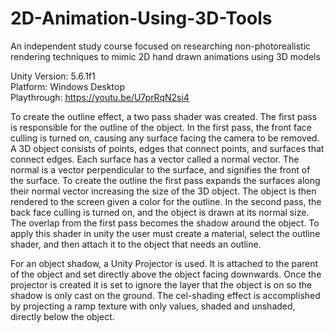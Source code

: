 # 2D-Animation-Using-3D-Tools
An independent study course focused on researching non-photorealistic rendering techniques to mimic 2D hand drawn animations using 3D models 

Unity Version: 5.6.1f1  
Platform: Windows Desktop  
Playthrough: https://youtu.be/U7prRqN2si4

To create the outline effect, a two pass shader was created. The first pass is responsible for the outline of the object. In the first pass, the front face culling is turned on, causing any surface facing the camera to be removed. A 3D object consists of points, edges that connect points, and surfaces that connect edges. Each surface has a vector called a normal vector. The normal is a vector perpendicular to the surface, and signifies the front of the surface. To create the outline the first pass expands the surfaces along their normal vector increasing the size of the 3D object. The object is then rendered to the screen given a color for the outline. In the second pass, the back face culling is turned on, and the object is drawn at its normal size. The overlap from the first pass becomes the shadow around the object. To apply this shader in unity the user must create a material, select the outline shader, and then attach it to the object that needs an outline.

For an object shadow, a Unity Projector is used. It is attached to the parent of the object and set directly above the object facing downwards. Once the projector is created it is set to ignore the layer that the object is on so the shadow is only cast on the ground. The cel-shading effect is accomplished by projecting a ramp texture with only values, shaded and unshaded, directly below the object. 

